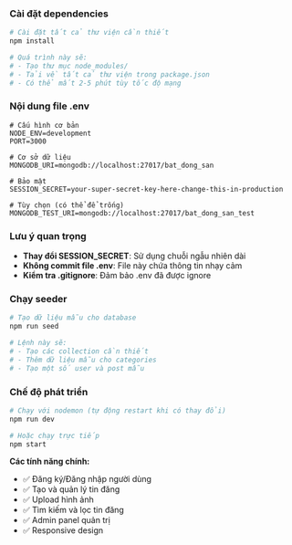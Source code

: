 
### **Cài đặt dependencies**

```bash
# Cài đặt tất cả thư viện cần thiết
npm install

# Quá trình này sẽ:
# - Tạo thư mục node_modules/
# - Tải về tất cả thư viện trong package.json
# - Có thể mất 2-5 phút tùy tốc độ mạng
```

### **Nội dung file .env**

```env
# Cấu hình cơ bản
NODE_ENV=development
PORT=3000

# Cơ sở dữ liệu
MONGODB_URI=mongodb://localhost:27017/bat_dong_san

# Bảo mật
SESSION_SECRET=your-super-secret-key-here-change-this-in-production

# Tùy chọn (có thể để trống)
MONGODB_TEST_URI=mongodb://localhost:27017/bat_dong_san_test
```

### **Lưu ý quan trọng**

- **Thay đổi SESSION_SECRET**: Sử dụng chuỗi ngẫu nhiên dài
- **Không commit file .env**: File này chứa thông tin nhạy cảm
- **Kiểm tra .gitignore**: Đảm bảo .env đã được ignore


### **Chạy seeder**

```bash
# Tạo dữ liệu mẫu cho database
npm run seed

# Lệnh này sẽ:
# - Tạo các collection cần thiết
# - Thêm dữ liệu mẫu cho categories
# - Tạo một số user và post mẫu
```

### **Chế độ phát triển**

```bash
# Chạy với nodemon (tự động restart khi có thay đổi)
npm run dev

# Hoặc chạy trực tiếp
npm start
```

**Các tính năng chính:**

- ✅ Đăng ký/Đăng nhập người dùng
- ✅ Tạo và quản lý tin đăng
- ✅ Upload hình ảnh
- ✅ Tìm kiếm và lọc tin đăng
- ✅ Admin panel quản trị
- ✅ Responsive design

